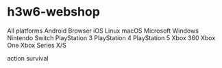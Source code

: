 # h3w6-webshop
All platforms
Android
Browser
iOS
Linux
macOS
Microsoft Windows
Nintendo Switch
PlayStation 3
PlayStation 4
PlayStation 5
Xbox 360
Xbox One
Xbox Series X/S

action
survival
